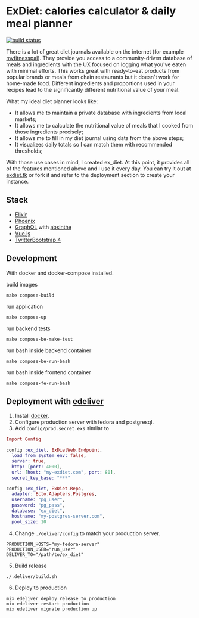 # ExDiet: calories calculator & daily meal planner
[![build status](https://api.travis-ci.org/mugimaru73/ex_diet.svg?branch=master)](https://travis-ci.org/mugimaru73/ex_diet)

There is a lot of great diet journals available on the internet (for example [myfitnesspal](https://www.myfitnesspal.com/)).
They provide you access to a community-driven database of meals and ingredients with the UX focused on logging what you've eaten with minimal efforts.
This works great with ready-to-eat products from popular brands or meals from chain restaurants but it doesn't work for home-made food. Different ingredients and proportions
used in your recipes lead to the significantly different nutritional value of your meal.

What my ideal diet planner looks like:
- It allows me to maintain a private database with ingredients from local markets;
- It allows me to calculate the nutritional value of meals that I cooked from those ingredients precisely;
- It allows me to fill in my diet journal using data from the above steps;
- It visualizes daily totals so I can match them with recommended thresholds;

With those use cases in mind, I created ex_diet. At this point, it provides all of the features mentioned above and I use it every day. You can try it out at [exdiet.tk](http://exdiet.tk) or fork it and refer to the deployment section to create your instance.

## Stack
* [Elixir](https://elixir-lang.org/)
* [Phoenix](http://phoenixframework.org/)
* [GraphQL](graphql.org) with [absinthe](https://github.com/absinthe-graphql/absinthe)
* [Vue.js](https://vuejs.org/)
* [TwitterBootstrap 4](https://getbootstrap.com/)

## Development

With docker and docker-compose installed.

build images

    make compose-build

run application

    make compose-up

run backend tests

    make compose-be-make-test

run bash inside backend container

    make compose-be-run-bash

run bash inside frontend container

    make compose-fe-run-bash

## Deployment with [edeliver](https://github.com/edeliver/edeliver)

1. Install [docker](https://www.docker.com/).
2. Configure production server with fedora and postgresql.
3. Add `config/prod.secret.exs` similar to
```elixir
Import Config

config :ex_diet, ExDietWeb.Endpoint,
  load_from_system_env: false,
  server: true,
  http: [port: 4000],
  url: [host: "my-exdiet.com", port: 80],
  secret_key_base: "***"

config :ex_diet, ExDiet.Repo,
  adapter: Ecto.Adapters.Postgres,
  username: "pg_user",
  password: "pg_pass",
  database: "ex_diet",
  hostname: "my-postgres-server.com",
  pool_size: 10
```
4. Change `./deliver/config` to match your production server.
```
PRODUCTION_HOSTS="my-fedora-server"
PRODUCTION_USER="run_user"
DELIVER_TO="/path/to/ex_diet"
```

5. Build release
```
./.deliver/build.sh
```
6. Deploy to production
```
mix edeliver deploy release to production
mix edeliver restart production
mix edeliver migrate production up
```